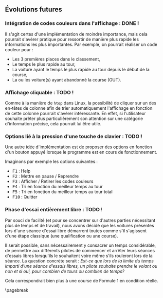 Évolutions futures
------------------

### Intégration de codes couleurs dans l'affichage : DONE ! 

Il s'agit certes d'une implémentation de moindre importance, mais cela pourrait s'avérer pratique pour ressortir de manière plus rapide les informations les plus importantes.
Par exemple, on pourrait réaliser un code couleur pour :

- Les 3 premières places dans le classement,
- Le temps le plus rapide au tour,
- La voiture ayant le temps le plus rapide au tour depuis le début de la course,
- La ou les voiture(s) ayant abandonné la course (OUT).

### Affichage cliquable : TODO !

Comme à la manière de `htop` dans Linux, la possibilité de cliquer sur un des en-têtes de colonne afin de trier automatiquement 
l'affichage en fonction de cette colonne pourrait s'avérer intéressante.
En effet, si l'utilisateur souhaite prêter plus particulièrement son attention sur une catégorie d'information précise, 
cela pourrait lui être utile.

### Options lié à la pression d'une touche de clavier : TODO !

Une autre idée d'implémentation est de proposer des options en fonction d'un bouton appuyé lorsque le programme est en cours 
de fonctionnement.

Imaginons par exemple les options suivantes :

- <kbd>F1</kbd> : Help
- <kbd>F2</kbd> : Mettre en pause / Reprendre
- <kbd>F3</kbd> : Afficher / Retirer les codes couleurs
- <kbd>F4</kbd> : Tri en fonction du meilleur temps au tour
- <kbd>F5</kbd> : Tri en fonction du meilleur temps au tour total
- <kbd>F10</kbd> : Quitter

### Phase d'essai entièrement libre : TODO ! 

Par souci de facilité (et pour se concentrer sur d'autres parties nécessitant plus de temps et de travail), 
nous avons décidé que les voitures présentes lors d'une séance d'essai libre démarrent toutes comme s'il s'agissent 
d'une étape classique (une qualification ou une course).

Il serait possible, sans nécessairement y consacrer un temps considérable, de permettre aux différents pilotes de 
commencer et arrêter leurs séances d'essais libres lorsqu'ils le souhaitent voire même s'ils rouleront lors de la séance.
La question concrète serait : _Est-ce que lors de la limite du temps imparti d'une séance d'essais libres, un pilote souhaite 
prendre le volant ou non et si oui, pour combien de tours ou combien de temps?_

Cela correspondrait bien plus à une course de Formule 1 en condition réelle.

\pagebreak 
